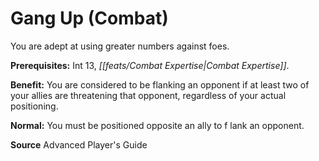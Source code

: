 ﻿---
cssclass: [feats]

---
# Gang Up (Combat)

You are adept at using greater numbers against foes.

**Prerequisites:** Int 13, _[[feats/Combat Expertise|Combat Expertise]]_.

**Benefit:** You are considered to be flanking an opponent if at least two of your allies are threatening that opponent, regardless of your actual positioning.

**Normal:** You must be positioned opposite an ally to f lank an opponent.

**Source** Advanced Player's Guide